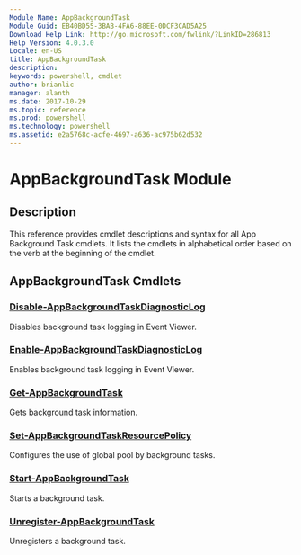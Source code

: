 ```yaml
---
Module Name: AppBackgroundTask
Module Guid: EB40BD55-3BAB-4FA6-88EE-0DCF3CAD5A25
Download Help Link: http://go.microsoft.com/fwlink/?LinkID=286813
Help Version: 4.0.3.0
Locale: en-US
title: AppBackgroundTask
description: 
keywords: powershell, cmdlet
author: brianlic
manager: alanth
ms.date: 2017-10-29
ms.topic: reference
ms.prod: powershell
ms.technology: powershell
ms.assetid: e2a5768c-acfe-4697-a636-ac975b62d532
---
```


# AppBackgroundTask Module
## Description
This reference provides cmdlet descriptions and syntax for all App Background Task cmdlets. It lists the cmdlets in alphabetical order based on the verb at the beginning of the cmdlet.

## AppBackgroundTask Cmdlets
### [Disable-AppBackgroundTaskDiagnosticLog](./Disable-AppBackgroundTaskDiagnosticLog.md)
Disables background task logging in Event Viewer.

### [Enable-AppBackgroundTaskDiagnosticLog](./Enable-AppBackgroundTaskDiagnosticLog.md)
Enables background task logging in Event Viewer.

### [Get-AppBackgroundTask](./Get-AppBackgroundTask.md)
Gets background task information.

### [Set-AppBackgroundTaskResourcePolicy](./Set-AppBackgroundTaskResourcePolicy.md)
Configures the use of global pool by background tasks.

### [Start-AppBackgroundTask](./Start-AppBackgroundTask.md)
Starts a background task.

### [Unregister-AppBackgroundTask](./Unregister-AppBackgroundTask.md)
Unregisters a background task.


